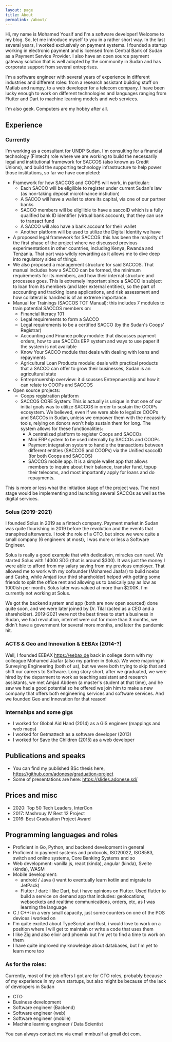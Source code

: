 ```yaml
---
layout: page
title: About
permalink: /about/
---
```


Hi, my name is Mohamed Yousif and I'm a software developer! Welcome to my blog. So, let me introduce myself to you in a rather short way. In the last several years, I worked exclusively on payment systems. I founded a startup working in electronic payment and is licensed from Central Bank of Sudan as a Payment Service Provider. I also have an open source payment gateway solution that is well adopted by the community in Sudan and has corporate support from several entreprises.

I'm a software engineer with several years of experience in different industries and different roles: from a research assistant building stuff on Matlab and numpy, to a web developer for a telecom company. I have been lucky enough to work on different technologies and languages ranging from Flutter and Dart to machine learning models and web services.

I'm also geek. Computers are my hobby after all.

## Experience

### Currently

I'm working as a consultant for UNDP Sudan. I'm consulting for a financial technology (Fintech) role where we are working to build the necessarily legal and institutional framework for SACCOS (also known as Credit Unions), and build the supporting technology infrastructure to help power those institutions, so far we have completed:
- Framework for how SACCOS and COOPS will work, in particular:
    - Each SACCO will be eligilible to register under current Sudan's law (as non-taking deposit microfinance instiution)
    - A SACCO will have a wallet to store its capital, via one of our partner banks
    - SACCO members will be eligilible to have a saccoID which is a fully qualified bank ID identifier (virtual bank account), that they can use to transact fund
    - A SACCO will also have a bank account for their wallet
    - Another platform will be used to utilize the Digital Identity we have
- A proposed legal framework for SACCOS: this has been the majority of the first phase of the project where we discussed previous experimentations in other countries, including Kenya, Rwanda and Tenzania. That part was wildly rewarding as it allows me to dive deep into regulatory sides of things.
- We also proposed a management structure for said SACCOS. That manual includes how a SACCO can be formed, the minimum requirements for its members, and how their internal structure and processes goes. This is extremely important since a SACCO is subject to loan from its members (and later external entities), so the part of accounting and tracking loans applications, and risk assessment and how collateral is handled is of an extreme importance.
- Manual for Trainings (SACCOS TOT Manual): this includes 7 modules to train potential SACCOS members on:
    - Financial literacy 101
    - Legal requirements to form a SACCO
    - Legal requirements to be a certified SACCO (by the Sudan's Coops' Registrar)
    - Accounting and Finance policy module: that discusses payment orders, how to use SACCOs ERP system and ways to use paper if the system is not available
    - Know Your SACCO module that deals with dealing with loans and repayments
    - Agricultural Loan Products module: deals with practical products that a SACCO can offer to grow their businesses, Sudan is an agricultural state
    - Entreprnuership overview: it discusses Entrepnuership and how it can relate to COOPs and SACCOS
- Open source projects:
    - Coops registration platform
    - SACCOS CORE System:
    This is actually is unique in that one of our initial goals was to utilize SACCOS in order to sustain the COOPs ecosystem. We believed, even if we were able to legalize COOPs and SACCOs in Sudan, unless we empower them with the necassirly tools, relying on donors won't help sustain them for long. The system allows for these functionalities:
        - A centralized platform to register Coops and SACCOs
        - Mini ERP system to be used internally by SACCOs and COOPs
        - Payment integration system to handle the transactions between different entities (SACCOS and COOPs) via the Unified saccoID (for both Coops and SACCOS)
        - SACCOS mobile app. It is a simple wallet app that allows members to inquire about their balance, transfer fund, topup their telecoms, and most importantly apply for loans and do repayments.

This is more or less what the initiation stage of the project was. The next stage would be implementing and launching several SACCOs as well as the digital services.


### Solus (2019-2021)

I founded Solus in 2019 as a fintech company. Payment market in Sudan was quite flourishing in 2019 before the revolution and the events that transpired afterwards. I took the role of a CTO, but since we were quite a small company (6 engineers at most), I was more or less a Software Engineer. 

Solus is really a good example that with dedication, miracles can ravel. We started Solus with 14000 SDG (that is around $300). It was just the money I were able to afford from my salary saving from my previous employer. That allowed me to work with my cofounder (Mohamed Jaafar) to build noebs and Cashq, while Amjad (our third shareholder) helped with getting some friends to split the office rent and allowing us to basically pay as low as 1000ish per month. Solus later was valued at more than $200K. I'm currently not working at Solus.

We got the backend system and app (both are now open sourced) done quite soon, and we were later joined by Dr. Tilal (acted as a CEO and a shareholder). 2019-2021 were not the best times to start a business in Sudan, we had revolution, internet were cut for more than 3 months, we didn't have a government for several more months, and later the pandemic hit.

### ACTS & Geo and Innovation & EEBAx (2014-?)

Well, I founded EEBAX <https://eebax.de> back in college dorm with my colleague Mohamed Jaafar (also my partner in Solus). We were majoring in Surveying Engineering (both of us), but we were both trying to skip that and shift our careers to Software. Long story short, after we graduated, we were hired by the deparment to work as teaching assistant and research assistants, we met Amjad Abdeen (a master's student at that time), and he saw we had a good potential so he offered we join him to make a new company that offers both engineering services and software services. And we founded Geo and Innovation for that reason!


### Internships and some gigs

- I worked for Global Aid Hand (2014) as a GIS engineer (mappings and web maps)
- I worked for Getmattech as a software developer (2013)
- I worked for Save the Children (2015) as a web developer

## Publications and speaks

- You can find my published BSc thesis here, <https://github.com/adonese/graduation-project>
- Some of presentations are here: <https://slides.adonese.sd/>

## Prices and misc

- 2020: Top 50 Tech Leaders, InterCon
- 2017: Mashrouy IV Best 12 Project
- 2016: Best Graduation Project Award


## Programming languages and roles

- Proficient in Go, Python, and backend development in general
- Proficient in payment systems and protocols, ISO20022, ISO8583, switch and online systems, Core Banking Systems and so
- Web development: vanilla js, react (kinda), angular (kinda), Svelte (kinda), WASM
- Mobile development: 
    - android / Java (i want to eventually learn kotlin and migrate to JetPack)
    - Flutter / dart: i like Dart, but i have opinions on Flutter. Used flutter to build a service on demand app that includes: geolocations, websockets and realtime communications, orders, etc, as I was learning the language
- C / C++: in a very small capacity, just some counters on one of the POS devices i worked on
- I'm quite excited about TypeScript and Rust, i would love to work on a position where I will get to maintain or write a code that uses them
- I like Zig and also elixir and phoenix but I'm yet to find a time to work on them
- I have quite improved my knowledge about databases, but I'm yet to learn more too

### As for the roles:

Currently, most of the job offers I got are for CTO roles, probably because of my experience in my own startups, but also might be because of the lack of developers in Sudan

- CTO
- Business development
- Software engineer (Backend)
- Software engineer (web)
- Software engineer (mobile)
- Machine learning engineer / Data Scientist


You can always contact me via email mmbusif at gmail dot com.
